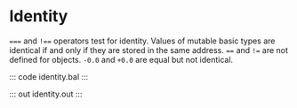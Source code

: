 # Identity

`===` and `!==` operators test for identity. Values of mutable basic types are identical if and only if they are stored in the same address.
`==` and `!=` are not defined for objects. `-0.0` and `+0.0` are equal but not identical.

::: code identity.bal :::

::: out identity.out :::